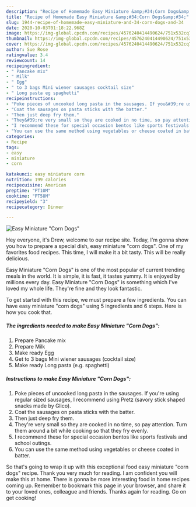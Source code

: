 ```yaml
---
description: "Recipe of Homemade Easy Miniature &amp;#34;Corn Dogs&amp;#34;"
title: "Recipe of Homemade Easy Miniature &amp;#34;Corn Dogs&amp;#34;"
slug: 1944-recipe-of-homemade-easy-miniature-and-34-corn-dogs-and-34
date: 2020-10-03T01:18:22.968Z
image: https://img-global.cpcdn.com/recipes/4576240414490624/751x532cq70/easy-miniature-corn-dogs-recipe-main-photo.jpg
thumbnail: https://img-global.cpcdn.com/recipes/4576240414490624/751x532cq70/easy-miniature-corn-dogs-recipe-main-photo.jpg
cover: https://img-global.cpcdn.com/recipes/4576240414490624/751x532cq70/easy-miniature-corn-dogs-recipe-main-photo.jpg
author: Sue Rose
ratingvalue: 3.4
reviewcount: 14
recipeingredient:
- " Pancake mix"
- " Milk"
- " Egg"
- " to 3 bags Mini wiener sausages cocktail size"
- " Long pasta eg spaghetti"
recipeinstructions:
- "Poke pieces of uncooked long pasta in the sausages. If you&#39;re using regular sized sausages, I recommend using Pretz (savory stick shaped snacks made by Glico)."
- "Coat the sausages on pasta sticks with the batter."
- "Then just deep fry them."
- "They&#39;re very small so they are cooked in no time, so pay attention.  Turn them around a bit while cooking so that they fry evenly."
- "I recommend these for special occasion bentos like sports festivals and school outings."
- "You can use the same method using vegetables or cheese coated in batter."
categories:
- Recipe
tags:
- easy
- miniature
- corn

katakunci: easy miniature corn 
nutrition: 199 calories
recipecuisine: American
preptime: "PT10M"
cooktime: "PT58M"
recipeyield: "3"
recipecategory: Dinner

---
```



![Easy Miniature &#34;Corn Dogs&#34;](https://img-global.cpcdn.com/recipes/4576240414490624/751x532cq70/easy-miniature-corn-dogs-recipe-main-photo.jpg)

Hey everyone, it's Drew, welcome to our recipe site. Today, I'm gonna show you how to prepare a special dish, easy miniature &#34;corn dogs&#34;. One of my favorites food recipes. This time, I will make it a bit tasty. This will be really delicious.



Easy Miniature &#34;Corn Dogs&#34; is one of the most popular of current trending meals in the world. It is simple, it is fast, it tastes yummy. It is enjoyed by millions every day. Easy Miniature &#34;Corn Dogs&#34; is something which I've loved my whole life. They're fine and they look fantastic.


To get started with this recipe, we must prepare a few ingredients. You can have easy miniature &#34;corn dogs&#34; using 5 ingredients and 6 steps. Here is how you cook that.

<!--inarticleads1-->

##### The ingredients needed to make Easy Miniature &#34;Corn Dogs&#34;:

1. Prepare  Pancake mix
1. Prepare  Milk
1. Make ready  Egg
1. Get  to 3 bags Mini wiener sausages (cocktail size)
1. Make ready  Long pasta (e.g. spaghetti)




<!--inarticleads2-->

##### Instructions to make Easy Miniature &#34;Corn Dogs&#34;:

1. Poke pieces of uncooked long pasta in the sausages. If you&#39;re using regular sized sausages, I recommend using Pretz (savory stick shaped snacks made by Glico).
1. Coat the sausages on pasta sticks with the batter.
1. Then just deep fry them.
1. They&#39;re very small so they are cooked in no time, so pay attention.  Turn them around a bit while cooking so that they fry evenly.
1. I recommend these for special occasion bentos like sports festivals and school outings.
1. You can use the same method using vegetables or cheese coated in batter.




So that's going to wrap it up with this exceptional food easy miniature &#34;corn dogs&#34; recipe. Thank you very much for reading. I am confident you will make this at home. There is gonna be more interesting food in home recipes coming up. Remember to bookmark this page in your browser, and share it to your loved ones, colleague and friends. Thanks again for reading. Go on get cooking!
